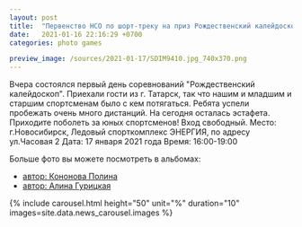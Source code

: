 ```yaml
---
layout: post
title:  "Первенство НСО по шорт-треку на приз Рождественский калейдоскоп. День 1"
date:   2021-01-16 22:16:29 +0700
categories: photo games

preview_image: /sources/2021-01-17/SDIM9410.jpg_740x370.png
---
```

Вчера состоялся первый день соревнований "Рождественский калейдоскоп". Приехали гости из г. Татарск, так что нашим и младшим и старшим спортсменам было с кем потягаться. Ребята успели пробежать очень много дистанций. На сегодня осталась эстафета.
Приходите поболеть за юных спортсменов!
Вход свободный.
Место: г.Новосибирск, Ледовый спорткомплекс ЭНЕРГИЯ, по адресу ул.Часовая 2
Дата: 17 января 2021 года
Время: 16:00-19:00

Больше фото вы можете посмотреть в альбомах: 
- [автор: Кононова Полина][polina_album] 
- [автор: Алина Гурицкая][guitskaya_alina_album]


{% include carousel.html height="50" unit="%" duration="10" images=site.data.news_carousel.images %}

[polina_album]:https://photos.google.com/share/AF1QipNDOvOJJb1kWuINvWL4TYLRpp3LxrvWesM1Foau11GhyRtCbY0QFI6JTNpPYbGRVg?key=Q3lsVEZQaGN0QVkxNlRKRWJ6WDhMdXhhZ21BMlpB
[guitskaya_alina_album]:https://yadi.sk/d/zOOm3x-DkueKPw?w=1
